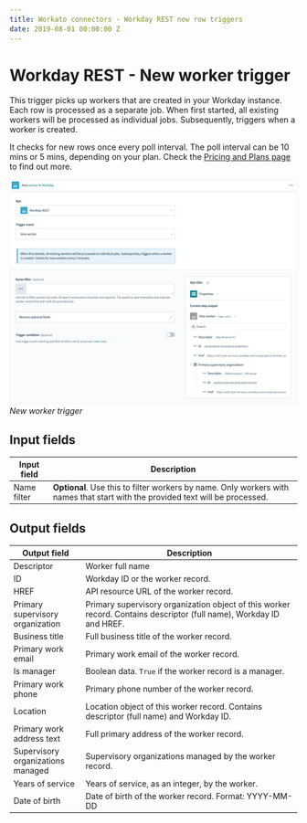 ```yaml
---
title: Workato connectors - Workday REST new row triggers
date: 2019-08-01 00:00:00 Z
---
```


# Workday REST - New worker trigger
This trigger picks up workers that are created in your Workday instance. Each row is processed as a separate job. When first started, all existing workers will be processed as individual jobs. Subsequently, triggers when a worker is created.

It checks for new rows once every poll interval. The poll interval can be 10 mins or 5 mins, depending on your plan. Check the [Pricing and Plans page](https://www.workato.com/pricing?audience=general) to find out more.

![New worker trigger](/assets/images/workday-rest/new-worker-trigger.png)
*New worker trigger*

## Input fields

| Input field | Description |
| ----------- | ----------- |
| Name filter | **Optional**. Use this to filter workers by name. Only workers with names that start with the provided text will be processed. |

## Output fields

<table class="unchanged rich-diff-level-one">
  <thead>
    <tr>
        <th width='25%'>Output field</th>
        <th>Description</th>
    </tr>
  </thead>
  <tbody>
    <tr>
      <td
      <td>Descriptor</td>
      <td>Worker full name</td>
    </tr>
    <tr>
      <td>ID</td>
      <td>Workday ID or the worker record.</td>
    </tr>
    <tr>
      <td>HREF</td>
      <td>API resource URL of the worker record.</td>
    </tr>
    <tr>
      <td>Primary supervisory organization</a></td>
      <td>Primary supervisory organization object of this worker record. Contains descriptor (full name), Workday ID and HREF.</td>
    </tr>
    <tr>
      <td>Business title</td>
      <td>Full business title of the worker record.</td>
    </tr>
    <tr>
      <td>Primary work email</td>
      <td>Primary work email of the worker record.</td>
    </tr>
    <tr>
      <td>Is manager</td>
      <td>Boolean data. <code>True</code> if the worker record is a manager.</td>
    </tr>
    <tr>
      <td>Primary work phone</td>
      <td>Primary phone number of the worker record.</td>
    </tr>
    <tr>
      <td>Location</td>
      <td>Location object of this worker record. Contains descriptor (full name) and Workday ID.</td>
    </tr>
    <tr>
      <td>Primary work address text</td>
      <td>Full primary address of the worker record.</td>
    </tr>
    <tr>
      <td>Supervisory organizations managed</td>
      <td>Supervisory organizations managed by the worker record.</td>
    </tr>
    <tr>
      <td>Years of service</td>
      <td>Years of service, as an integer, by the worker.</td>
    </tr>
    <tr>
      <td
      <td>Date of birth</td>
      <td>Date of birth of the worker record. Format: YYYY-MM-DD</td>
    </tr>
  </tbody>
</table>
